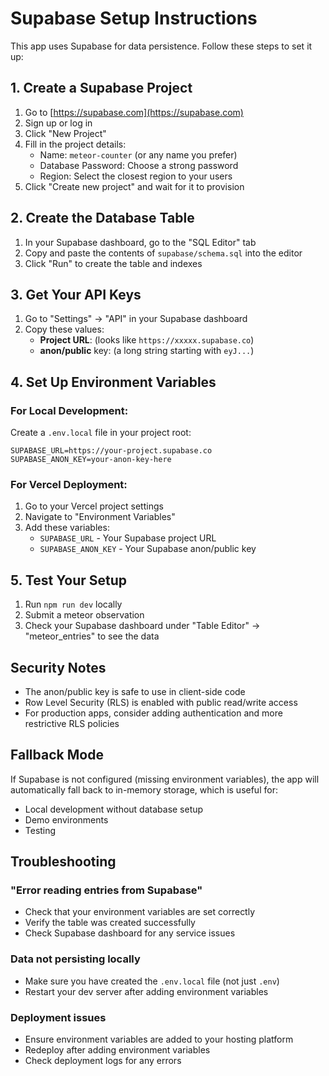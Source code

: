 # Supabase Setup Instructions

This app uses Supabase for data persistence. Follow these steps to set it up:

## 1. Create a Supabase Project

1. Go to [https://supabase.com](https://supabase.com)
2. Sign up or log in
3. Click "New Project"
4. Fill in the project details:
   - Name: `meteor-counter` (or any name you prefer)
   - Database Password: Choose a strong password
   - Region: Select the closest region to your users
5. Click "Create new project" and wait for it to provision

## 2. Create the Database Table

1. In your Supabase dashboard, go to the "SQL Editor" tab
2. Copy and paste the contents of `supabase/schema.sql` into the editor
3. Click "Run" to create the table and indexes

## 3. Get Your API Keys

1. Go to "Settings" → "API" in your Supabase dashboard
2. Copy these values:
   - **Project URL**: (looks like `https://xxxxx.supabase.co`)
   - **anon/public** key: (a long string starting with `eyJ...`)

## 4. Set Up Environment Variables

### For Local Development:

Create a `.env.local` file in your project root:

```env
SUPABASE_URL=https://your-project.supabase.co
SUPABASE_ANON_KEY=your-anon-key-here
```

### For Vercel Deployment:

1. Go to your Vercel project settings
2. Navigate to "Environment Variables"
3. Add these variables:
   - `SUPABASE_URL` - Your Supabase project URL
   - `SUPABASE_ANON_KEY` - Your Supabase anon/public key

## 5. Test Your Setup

1. Run `npm run dev` locally
2. Submit a meteor observation
3. Check your Supabase dashboard under "Table Editor" → "meteor_entries" to see the data

## Security Notes

- The anon/public key is safe to use in client-side code
- Row Level Security (RLS) is enabled with public read/write access
- For production apps, consider adding authentication and more restrictive RLS policies

## Fallback Mode

If Supabase is not configured (missing environment variables), the app will automatically fall back to in-memory storage, which is useful for:
- Local development without database setup
- Demo environments
- Testing

## Troubleshooting

### "Error reading entries from Supabase"
- Check that your environment variables are set correctly
- Verify the table was created successfully
- Check Supabase dashboard for any service issues

### Data not persisting locally
- Make sure you have created the `.env.local` file (not just `.env`)
- Restart your dev server after adding environment variables

### Deployment issues
- Ensure environment variables are added to your hosting platform
- Redeploy after adding environment variables
- Check deployment logs for any errors